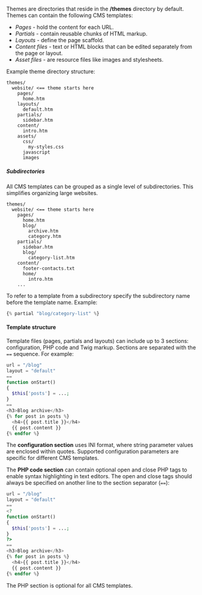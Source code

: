 Themes are directories that reside in the **/themes** directory by default.
Themes can contain the following CMS templates:

- *Pages* - hold the content for each URL.
- *Partials* - contain reusable chunks of HTML markup.
- *Layouts* - define the page scaffold.
- *Content files* - text or HTML blocks that can be edited separately from the page or layout.
- *Asset files* - are resource files like images and stylesheets.

Example theme directory structure:

```
themes/
  website/ <== theme starts here
    pages/
      home.htm
    layouts/
      default.htm
    partials/
      sidebar.htm
    content/
      intro.htm
    assets/
      css/
        my-styles.css
      javascript
      images
```

##### Subdirectories

All CMS templates can be grouped as a single level of subdirectories. This simplifies organizing large websites.

```
themes/
  website/ <== theme starts here
    pages/
      home.htm
      blog/
        archive.htm
        category.htm
    partials/
      sidebar.htm
      blog/
        category-list.htm
    content/
      footer-contacts.txt
      home/
        intro.htm
    ...
```

To refer to a template from a subdirectory specify the subdirectory name before the template name.
Example:

```php
{% partial "blog/category-list" %}
```

#### Template structure

Template files (pages, partials and layouts) can include up to 3 sections: configuration, PHP code and Twig markup. 
Sections are separated with the `==` sequence.
For example:

```php
url = "/blog"
layout = "default"
==
function onStart()
{
  $this['posts'] = ...;
}
==
<h3>Blog archive</h3>
{% for post in posts %}
  <h4>{{ post.title }}</h4>
  {{ post.content }}
{% endfor %}
```

The **configuration section** uses INI format, where string parameter values are enclosed within quotes.
Supported configuration parameters are specific for different CMS templates.

The **PHP code section** can contain optional open and close PHP tags to enable syntax highlighting in text editors.
The open and close tags should always be specified on another line to the section separator (`==`):

```php
url = "/blog"
layout = "default"
==
<?
function onStart()
{
  $this['posts'] = ...;
}
?>
==
<h3>Blog archive</h3>
{% for post in posts %}
  <h4>{{ post.title }}</h4>
  {{ post.content }}
{% endfor %}
```

The PHP section is optional for all CMS templates.